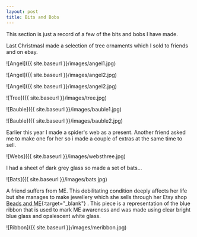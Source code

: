 ```yaml
---
layout: post
title: Bits and Bobs
---
```


This section is just a record of a few of the bits and bobs I have made.

Last ChristmasI made a selection of tree ornaments which I sold to friends and on ebay.

![Angel]({{ site.baseurl }}/images/angel1.jpg)

![Angel]({{ site.baseurl }}/images/angel2.jpg)

![Angel]({{ site.baseurl }}/images/angel2.jpg)

![Tree]({{ site.baseurl }}/images/tree.jpg)

![Bauble]({{ site.baseurl }}/images/bauble1.jpg)

![Bauble]({{ site.baseurl }}/images/bauble2.jpg)

Earlier this year I made a spider's web as a present. Another friend asked me to make one for her so i made a couple of extras at the same time to sell.

![Webs]({{ site.baseurl }}/images/websthree.jpg)

I had a sheet of dark grey glass so made a set of bats...

![Bats]({{ site.baseurl }}/images/bats.jpg)

A friend suffers from ME. This debilitating condition deeply affects her life but she manages to make jewellery which she sells through her Etsy shop [Beads and ME](https://https://www.etsy.com/uk/shop/BeadsandMEJewellery/){:target="_blank"} . This piece is a representation of the blue ribbon that is used to mark ME awareness and was made using clear bright blue glass and opalescent white glass.

![Ribbon]({{ site.baseurl }}/images/meribbon.jpg)
